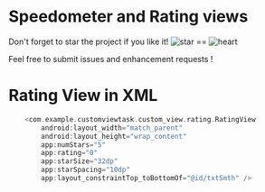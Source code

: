 # Speedometer and Rating views

Don't forget to star the project if you like it! 
![star](https://user-images.githubusercontent.com/15737675/39397370-85f5b294-4afe-11e8-9c02-0dfdf014136a.png)
 == ![heart](https://user-images.githubusercontent.com/15737675/39397367-6e312c2e-4afe-11e8-9fbf-32001b0165a1.png)
 
Feel free to submit issues and enhancement requests !

# Rating View in XML
```Kotlin
    <com.example.customviewtask.custom_view.rating.RatingView
        android:layout_width="match_parent"
        android:layout_height="wrap_content"
        app:numStars="5"
        app:rating="0"
        app:starSize="32dp"
        app:starSpacing="10dp"
        app:layout_constraintTop_toBottomOf="@id/txtSmth" />

```
